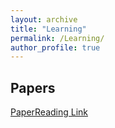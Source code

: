 ```yaml
---
layout: archive
title: "Learning"
permalink: /Learning/
author_profile: true
---
```


## Papers

[PaperReading Link](https://starnyliu.github.io/PaperReading/)